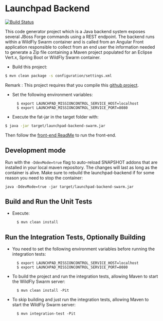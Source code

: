 # Launchpad Backend

[![Build Status](https://ci.centos.org/view/Devtools/job/devtools-launchpad-backend-generator-build-master/badge/icon)](https://ci.centos.org/view/Devtools/job/devtools-launchpad-backend-generator-build-master/)

This code generator project which is a Java backend system exposes several JBoss Forge commands
using a REST endpoint. The backend runs within a WildFly Swarm container and is called from
an Angular Front application responsible to collect from an end user the information needed to generate
a Zip file containing a Maven project populated for an Eclipse Vert.x, Spring Boot or WildFly Swarm
container.

* Build this project:

```bash
$ mvn clean package -s configuration/settings.xml
```

Remark : This project requires that you compile this [github project](http://github.com/openshiftio/launchpad-addon).

* Set the following environment variables: 

		$ export LAUNCHPAD_MISSIONCONTROL_SERVICE_HOST=localhost
		$ export LAUNCHPAD_MISSIONCONTROL_SERVICE_PORT=8080

* Execute the fat-jar in the target folder with:

```bash
$ java -jar target/launchpad-backend-swarm.jar
```

Then follow the [front-end ReadMe][1] to run the front-end.

[1]:https://github.com/openshiftio/launchpad-frontend/blob/master/README.md

## Development mode

Run with the `-DdevMode=true` flag to auto-reload SNAPSHOT addons that are installed in your local maven repository. The changes will last as long as the container is alive.
Make sure to rebuild the launchpad-backend if for some reason you need to stop the container:
```
java -DdevMode=true -jar target/launchpad-backend-swarm.jar
```

Build and Run the Unit Tests
----------------------------

* Execute:

        $ mvn clean install
        
Run the Integration Tests, Optionally Building
----------------------------------------------

* You need to set the following environment variables before running the integration tests: 

		$ export LAUNCHPAD_MISSIONCONTROL_SERVICE_HOST=localhost
		$ export LAUNCHPAD_MISSIONCONTROL_SERVICE_PORT=8080


* To build the project and run the integration tests, allowing Maven to start the WildFly Swarm server:
 
        $ mvn clean install -Pit


* To skip building and just run the integration tests, allowing Maven to start the WildFly Swarm server:

        $ mvn integration-test -Pit
